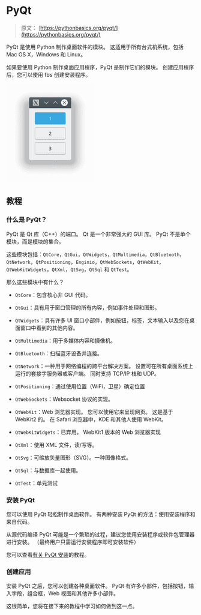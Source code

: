 # PyQt

> 原文： [https://pythonbasics.org/pyqt/](https://pythonbasics.org/pyqt/)

PyQt 是使用 Python 制作桌面软件的模块。 这适用于所有台式机系统，包括 Mac OS X，Windows 和 Linux。

如果要使用 Python 制作桌面应用程序，PyQt 是制作它们的模块。 创建应用程序后，您可以使用 fbs 创建安装程序。

![pyqt window with buttons](img/0dae36cbf5a5e7f0b1d59b7d66936b89.jpg)




## 教程

### 什么是 PyQt？

PyQt 是 Qt 库（C++）的端口。 Qt 是一个非常强大的 GUI 库。 PyQt 不是单个模块，而是模块的集合。

这些模块包括：`QtCore`，`QtGui`，`QtWidgets`，`QtMultimedia`，`QtBluetooth`，`QtNetwork`，`QtPositioning`，`Enginio`，`QtWebSockets`，`QtWebKit`，`QtWebKitWidgets`，`QtXml`，`QtSvg`，`QtSql` 和 `QtTest`。

那么这些模块中有什么？

*   `QtCore`：包含核心非 GUI 代码。

*   `QtGui`：具有用于窗口管理的所有内容，例如事件处理和图形。

*   `QtWidgets`：具有许多 UI 窗口小部件，例如按钮，标签，文本输入以及您在桌面窗口中看到的其他内容。

*   `QtMultimedia`：用于多媒体内容和摄像机。

*   `QtBluetooth`：扫描蓝牙设备并连接。

*   `QtNetwork`：一种用于网络编程的跨平台解决方案。 设置可在所有桌面系统上运行的套接字服务器或客户端。 同时支持 TCP/IP 栈和 UDP。

*   `QtPositioning`：通过使用位置（WiFi，卫星）确定位置

*   `QtWebSockets`：Websocket 协议的实现。

*   `QtWebKit`：Web 浏览器实现。 您可以使用它来呈现网页。 这是基于 WebKit2 的。 在 Safari 浏览器中，KDE 和其他人使用 WebKit。

*   `QtWebKitWidgets`：已弃用。 WebKit1 版本的 Web 浏览器实现

*   `QtXml`：使用 XML 文件，读/写等。

*   `QtSvg`：可缩放矢量图形（SVG）。一种图像格式。

*   `QtSql`：与数据库一起使用。

*   `QtTest`：单元测试

### 安装 PyQt

您可以使用 PyQt 轻松制作桌面软件。 有两种安装 PyQt 的方法：使用安装程序和来自代码。

从源代码编译 PyQt 可能是一个繁琐的过程，建议您使用安装程序或软件包管理器进行安装。 （最终用户只需运行安装程序即可安装软件）

您可以查看[有关 PyQt 安装](/install-pyqt/)的教程。

### 创建应用

安装 PyQt 之后，您可以创建各种桌面软件。 PyQt 有许多小部件，包括按钮，输入字段，组合框，Web 视图和其他许多小部件。

这很简单，您将在接下来的教程中学习如何做到这一点。

